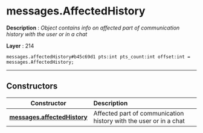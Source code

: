 # messages.AffectedHistory

**Description** : *Object contains info on affected part of communication history with the user or in a chat*

**Layer** : 214

```tl
messages.affectedHistory#b45c69d1 pts:int pts_count:int offset:int = messages.AffectedHistory;
```

---

## Constructors

| Constructor | Description |
| :---: | :--- |
| [**messages.affectedHistory**](constructor/messages.affectedHistory) | Affected part of communication history with the user or in a chat |